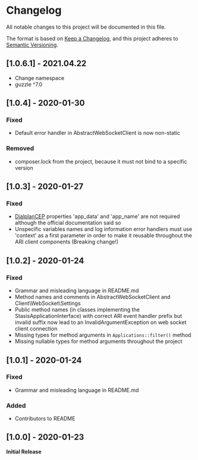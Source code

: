 # Changelog

All notable changes to this project will be documented in this file.

The format is based on [Keep a Changelog](https://keepachangelog.com/en/1.0.0/),
and this project adheres to [Semantic Versioning](https://semver.org/spec/v2.0.0.html).

## [1.0.6.1] - 2021.04.22
* Change namespace
* guzzle ^7.0

## [1.0.4] - 2020-01-30

### Fixed
* Default error handler in AbstractWebSocketClient is now non-static

### Removed
* composer.lock from the project, because it must not bind to a specific version

## [1.0.3] - 2020-01-27

### Fixed
* [DialplanCEP](https://wiki.asterisk.org/wiki/display/AST/Asterisk+16+REST+Data+Models#Asterisk16RESTDataModels-DialplanCEP)
properties 'app_data' and 'app_name' are not required although the official
documentation said so
* Unspecific variables names and log information
error handlers must use 'context' as a first parameter in order to
make it reusable throughout the ARI client components (Breaking change!)

## [1.0.2] - 2020-01-24

### Fixed
* Grammar and misleading language in README.md
* Method names and comments in AbstractWebSocketClient and Client\WebSocket\Settings
* Public method names (in classes implementing the StasisApplicationInterface) with
correct ARI event handler prefix but invalid suffix now lead to an
InvalidArgumentException on web socket client connection
* Missing types for method arguments in `Applications::filter()` method
* Missing nullable types for method arguments throughout the project

## [1.0.1] - 2020-01-24

### Fixed
* Grammar and misleading language in README.md

### Added
* Contributors to README

## [1.0.0] - 2020-01-23
**Initial Release**
